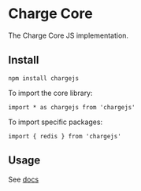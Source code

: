 # Charge Core

The Charge Core JS implementation.

## Install

`npm install chargejs`

To import the core library:

`import * as chargejs from 'chargejs'`

To import specific packages:

`import { redis } from 'chargejs'`

## Usage

See [docs](./DOCS.md)